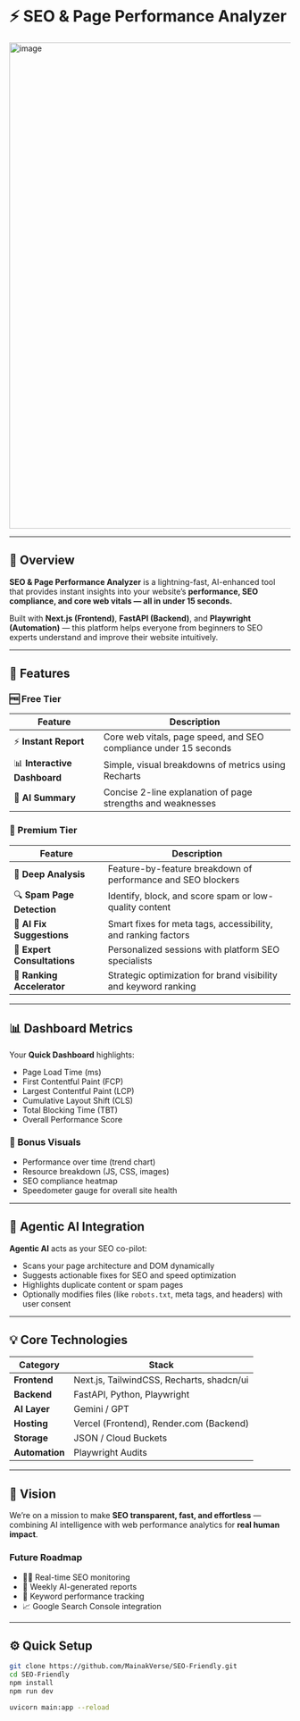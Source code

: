 # ⚡ SEO & Page Performance Analyzer
<img width="1900" height="871" alt="image" src="https://github.com/user-attachments/assets/81f3b072-fd04-458a-92ab-ff42a23ace9d" />

---

## 🚀 Overview

**SEO & Page Performance Analyzer** is a lightning-fast, AI-enhanced tool that provides instant insights into your website’s **performance, SEO compliance, and core web vitals — all in under 15 seconds.**

Built with **Next.js (Frontend)**, **FastAPI (Backend)**, and **Playwright (Automation)** — this platform helps everyone from beginners to SEO experts understand and improve their website intuitively.

---

## 🧩 Features

### 🆓 Free Tier

| Feature | Description |
|----------|--------------|
| ⚡ **Instant Report** | Core web vitals, page speed, and SEO compliance under 15 seconds |
| 📊 **Interactive Dashboard** | Simple, visual breakdowns of metrics using Recharts |
| 🧠 **AI Summary** | Concise 2-line explanation of page strengths and weaknesses |

### 💎 Premium Tier

| Feature | Description |
|----------|--------------|
| 🧩 **Deep Analysis** | Feature-by-feature breakdown of performance and SEO blockers |
| 🔍 **Spam Page Detection** | Identify, block, and score spam or low-quality content |
| 🧰 **AI Fix Suggestions** | Smart fixes for meta tags, accessibility, and ranking factors |
| 🤝 **Expert Consultations** | Personalized sessions with platform SEO specialists |
| 🚀 **Ranking Accelerator** | Strategic optimization for brand visibility and keyword ranking |

---

## 📊 Dashboard Metrics

Your **Quick Dashboard** highlights:

- Page Load Time (ms)
- First Contentful Paint (FCP)
- Largest Contentful Paint (LCP)
- Cumulative Layout Shift (CLS)
- Total Blocking Time (TBT)
- Overall Performance Score

### 🎯 Bonus Visuals

- Performance over time (trend chart)
- Resource breakdown (JS, CSS, images)
- SEO compliance heatmap
- Speedometer gauge for overall site health

---

## 🤖 Agentic AI Integration

**Agentic AI** acts as your SEO co-pilot:

- Scans your page architecture and DOM dynamically  
- Suggests actionable fixes for SEO and speed optimization  
- Highlights duplicate content or spam pages  
- Optionally modifies files (like `robots.txt`, meta tags, and headers) with user consent  

---

## 💡 Core Technologies

| Category | Stack |
|-----------|--------|
| **Frontend** | Next.js, TailwindCSS, Recharts, shadcn/ui |
| **Backend** | FastAPI, Python, Playwright |
| **AI Layer** | Gemini / GPT |
| **Hosting** | Vercel (Frontend), Render.com (Backend) |
| **Storage** | JSON / Cloud Buckets |
| **Automation** | Playwright Audits |

---

## 🧠 Vision

We’re on a mission to make **SEO transparent, fast, and effortless** — combining AI intelligence with web performance analytics for **real human impact**.

### Future Roadmap

- 🕵️‍♂️ Real-time SEO monitoring  
- 📅 Weekly AI-generated reports  
- 🔑 Keyword performance tracking  
- 📈 Google Search Console integration  

---

## ⚙️ Quick Setup

```bash
git clone https://github.com/MainakVerse/SEO-Friendly.git
cd SEO-Friendly
npm install
npm run dev
```
```bash
uvicorn main:app --reload
```
